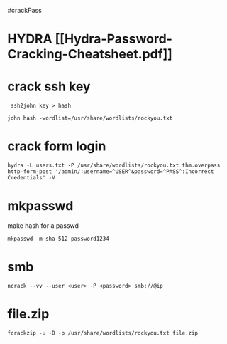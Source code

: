 #crackPass 

# HYDRA [[Hydra-Password-Cracking-Cheatsheet.pdf]]


# crack ssh key
```
 ssh2john key > hash
 ```
 ```
 john hash -wordlist=/usr/share/wordlists/rockyou.txt
```

# crack form login
```
hydra -L users.txt -P /usr/share/wordlists/rockyou.txt thm.overpass http-form-post '/admin/:username=^USER^&password=^PASS^:Incorrect Credentials' -V
```

# mkpasswd
make hash for a passwd
```
mkpasswd -m sha-512 password1234
```

# smb
`ncrack --vv --user <user> -P <password> smb://@ip`

# file.zip
```
fcrackzip -u -D -p /usr/share/wordlists/rockyou.txt file.zip
```